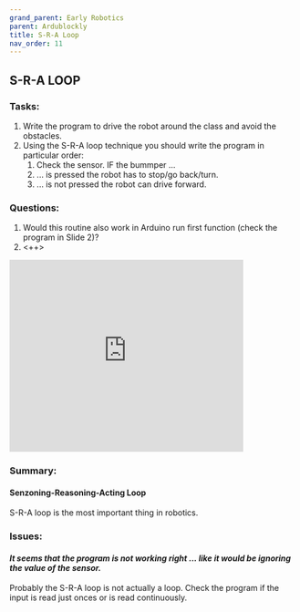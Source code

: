 ```yaml
---
grand_parent: Early Robotics
parent: Ardublockly
title: S-R-A Loop
nav_order: 11
---
```


## S-R-A LOOP

### Tasks:

1. Write the program to drive the robot around the class and avoid the
    obstacles.
1. Using the S-R-A loop technique you should write the program in
    particular order:
    1.  Check the sensor. IF the bummper  ...
    2.   ... is pressed the robot has to stop/go back/turn.
    3.   ... is not pressed the robot can drive forward.

### Questions:

1.  Would this routine also work in Arduino run first function (check
    the program in Slide 2)?
2.  <++>

<iframe src="https://docs.google.com/presentation/d/13B5ynixnR7ZRl4__jpnLk7gP8_S3yF2U2zaUpZtax1o/embed?authuser=0&hl=en&size=s" width="410" height="337" title="S-R-A Loop" frameborder="0" allowfullscreen="true" mozallowfullscreen="true" webkitallowfullscreen="true"></iframe>

### Summary:

#### Senzoning-Reasoning-Acting Loop

S-R-A loop is the most important thing in robotics.

### Issues:

#### *It seems that the program is not working right \... like it would be ignoring the value of the sensor.*

Probably the S-R-A loop is not actually a loop. Check the program if the input is read just onces or is read continuously.  

